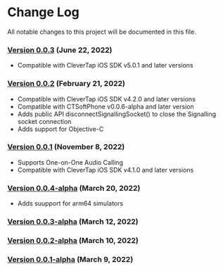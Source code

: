 # Change Log
All notable changes to this project will be documented in this file.

### [Version 0.0.3](https://github.com/CleverTap/clevertap-signedcall-ios-sdk/releases/tag/0.0.3) (June 22, 2022)
- Compatible with CleverTap iOS SDK v5.0.1 and later versions

### [Version 0.0.2](https://github.com/CleverTap/clevertap-signedcall-ios-sdk/releases/tag/0.0.2) (February 21, 2022)
- Compatible with CleverTap iOS SDK v4.2.0 and later versions
- Compatible with CTSoftPhone v0.0.6-alpha and later version
- Adds public API disconnectSignallingSocket() to close the Signalling socket connection
- Adds support for Objective-C

### [Version 0.0.1](https://github.com/CleverTap/clevertap-signedcall-ios-sdk/releases/tag/0.0.1) (November 8, 2022)
- Supports One-on-One Audio Calling
- Compatible with CleverTap iOS SDK v4.1.0 and later versions

### [Version 0.0.4-alpha](https://github.com/CleverTap/clevertap-signedcall-ios-sdk/releases/tag/0.0.4-alpha) (March 20, 2022)
- Adds suupport for arm64 simulators

### [Version 0.0.3-alpha](https://github.com/CleverTap/clevertap-signedcall-ios-sdk/releases/tag/0.0.3-alpha) (March 12, 2022)

### [Version 0.0.2-alpha](https://github.com/CleverTap/clevertap-signedcall-ios-sdk/releases/tag/0.0.2-alpha) (March 10, 2022)

### [Version 0.0.1-alpha](https://github.com/CleverTap/clevertap-signedcall-ios-sdk/releases/tag/0.0.1-alpha) (March 9, 2022)



